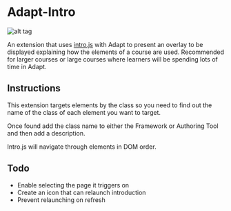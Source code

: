 # Adapt-Intro


![alt tag](http://g.recordit.co/x2E4OcTSKp.gif)

An extension that uses [intro.js](http://introjs.com/) with Adapt to present an overlay to be displayed explaining how the elements of a course are used. Recommended for larger courses or large courses where learners will be spending lots of time in Adapt.

## Instructions

This extension targets elements by the class so you need to find out the name of the class of each element you want to target. 

Once found add the class name to either the Framework or Authoring Tool and then add a description.

Intro.js will navigate through elements in DOM order.

## Todo

* Enable selecting the page it triggers on
* Create an icon that can relaunch introduction
* Prevent relaunching on refresh
